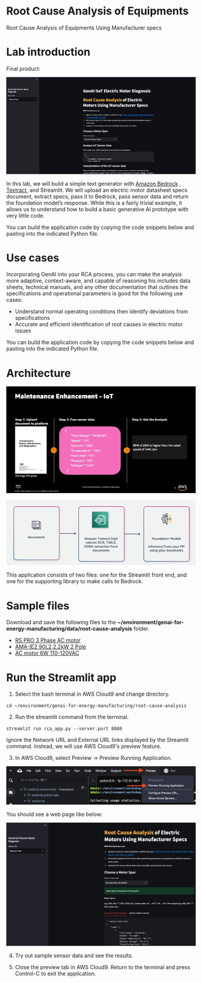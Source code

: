 # Root Cause Analysis of Equipments

Root Cause Analysis of Equipments Using Manufacturer specs

# Lab introduction

Final product:

![synthetic image generation](/static/root-cause-analysis/demo.gif)

In this lab, we will build a simple text generator with [Amazon Bedrock](https://aws.amazon.com/bedrock/) , [Textract](https://aws.amazon.com/textract), and Streamlit. We will upload an electric motor datasheet specs document, extract specs, pass it to Bedrock, pass sensor data and return the foundation model’s response. While this is a fairly trivial example, it allows us to understand how to build a basic generative AI prototype with very little code.

You can build the application code by copying the code snippets below and pasting into the indicated Python file.

# Use cases
Incorporating GenAI into your RCA process, you can make the analysis more adaptive, context-aware, and capable of reasoning his includes data sheets, technical manuals, and any other documentation that outlines the specifications and operational parameters is good for the following use cases:

- Understand normal operating conditions then identify deviations from specifications
- Accurate and efficient identification of root causes in electric motor issues

You can build the application code by copying the code snippets below and pasting into the indicated Python file.

# Architecture
![synthetic image generation](/static/root-cause-analysis/intro.jpg)

![synthetic image generation](/static/root-cause-analysis/arch.png)

This application consists of two files: one for the Streamlit front end, and one for the supporting library to make calls to Bedrock.

# Sample files
Download and save the following files to the **~/environment/genai-for-energy-manufacturing/data/root-cause-analysis** folder.
- [RS PRO 3 Phase AC motor](https://docs.rs-online.com/7939/A700000006779781.pdf)
- [AMA-IE2 90L2 2.2kW 2 Pole](https://amtecs.co.uk/datasheet/6Gq4LEgn7OAWDRKvdJ53)
- [AC motor 6W 110-120VAC](https://transmotec.com/Download/Datasheets/Transmotec-Datasheet-AI-006W.pdf)

# Run the Streamlit app
1. Select the bash terminal in AWS Cloud9 and change directory.

```
cd ~/environment/genai-for-energy-manufacturing/root-cause-analysis
```

2. Run the streamlit command from the terminal.

```
streamlit run rca_app.py --server.port 8080
```

Ignore the Network URL and External URL links displayed by the Streamlit command. Instead, we will use AWS Cloud9's preview feature.

3. In AWS Cloud9, select Preview -> Preview Running Application.

![root cause analysis](/static/root-cause-analysis/cloud9-preview.png)

You should see a web page like below:

![root cause analysis](/static/root-cause-analysis/root-cause-analysis_options.png)

4. Try out sample sensor data and see the results.
   
5. Close the preview tab in AWS Cloud9. Return to the terminal and press Control-C to exit the application.
